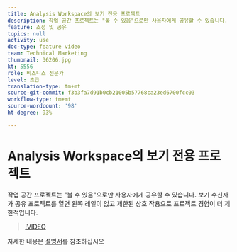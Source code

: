 ```yaml
---
title: Analysis Workspace의 보기 전용 프로젝트
description: 작업 공간 프로젝트는 "볼 수 있음"으로만 사용자에게 공유할 수 있습니다. 보기 수신자가 공유 프로젝트를 열면 왼쪽 레일이 없고 제한된 상호 작용으로 프로젝트 경험이 더 제한적입니다.
feature: 조정 및 공유
topics: null
activity: use
doc-type: feature video
team: Technical Marketing
thumbnail: 36206.jpg
kt: 5556
role: 비즈니스 전문가
level: 초급
translation-type: tm+mt
source-git-commit: f3b3fa7d91b0cb21005b57768ca23ed6700fcc03
workflow-type: tm+mt
source-wordcount: '98'
ht-degree: 93%

---
```



# Analysis Workspace의 보기 전용 프로젝트

작업 공간 프로젝트는 &quot;볼 수 있음&quot;으로만 사용자에게 공유할 수 있습니다. 보기 수신자가 공유 프로젝트를 열면 왼쪽 레일이 없고 제한된 상호 작용으로 프로젝트 경험이 더 제한적입니다.

>[!VIDEO](https://video.tv.adobe.com/v/36206/?quality=12&learn=on)

자세한 내용은 [설명서](https://docs.adobe.com/content/help/ko-KR/analytics/analyze/analysis-workspace/curate-share/view-only-projects.html)를 참조하십시오
